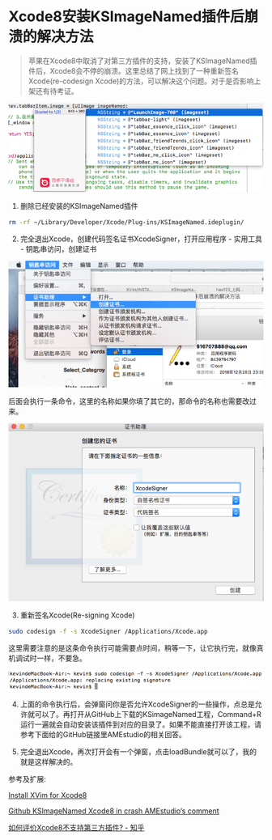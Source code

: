 
# Xcode8安装KSImageNamed插件后崩溃的解决方法

> 苹果在Xcode8中取消了对第三方插件的支持，安装了KSImageNamed插件后，Xcode8会不停的崩溃。这里总结了网上找到了一种重新签名Xcode(re-codesign Xcode)的方法，可以解决这个问题。对于是否影响上架还有待考证。

![ios_image_1.png](../../../images/blog/ios/ios_image_1.png)

1. 删除已经安装的KSImageNamed插件
```sh
rm -rf ~/Library/Developer/Xcode/Plug-ins/KSImageNamed.ideplugin/
```

2. 完全退出Xcode，创建代码签名证书XcodeSigner，打开应用程序 - 实用工具 - 钥匙串访问，创建证书

![ios_image_2.png](../../../images/blog/ios/ios_image_2.png)

后面会执行一条命令，这里的名称如果你填了其它的，那命令的名称也需要改过来。

![ios_image_3.png](../../../images/blog/ios/ios_image_3.png)

3. 重新签名Xcode(Re-signing Xcode)
```sh
sudo codesign -f -s XcodeSigner /Applications/Xcode.app
```
这里需要注意的是这条命令执行可能需要点时间，稍等一下，让它执行完，就像真机调试时一样，不要急。

![ios_image_4.png](../../../images/blog/ios/ios_image_4.png)

4. 上面的命令执行后，会弹窗问你是否允许XcodeSigner的一些操作，点总是允许就可以了。再打开从GitHub上下载的KSimageNamed工程，Command+R运行一遍就会自动安装该插件到对应的目录了。如果不能直接打开该工程，请参考下面给的GitHub链接里AMEstudio的相关回答。

5. 完全退出Xcode，再次打开会有一个弹窗，点击loadBundle就可以了，我的就是这样解决的。



参考及扩展:

[Install XVim for Xcode8](https://github.com/XVimProject/XVim/blob/master/INSTALL_Xcode8.md)

[Github KSImageNamed Xcode8 in crash AMEstudio‘s comment](https://github.com/ksuther/KSImageNamed-Xcode/issues/86)

[如何评价Xcode8不支持第三方插件? - 知乎](https://www.zhihu.com/question/47925267/answer/122133690?from=profile_answer_card)